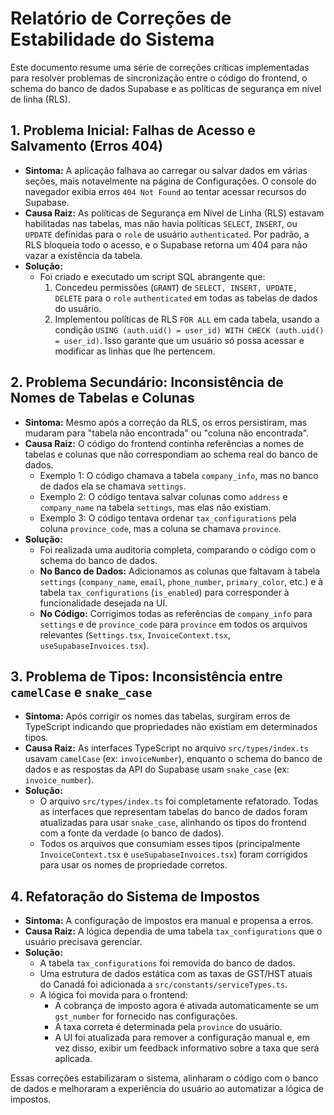 # Relatório de Correções de Estabilidade do Sistema

Este documento resume uma série de correções críticas implementadas para resolver problemas de sincronização entre o código do frontend, o schema do banco de dados Supabase e as políticas de segurança em nível de linha (RLS).

## 1. Problema Inicial: Falhas de Acesso e Salvamento (Erros 404)

- **Sintoma:** A aplicação falhava ao carregar ou salvar dados em várias seções, mais notavelmente na página de Configurações. O console do navegador exibia erros `404 Not Found` ao tentar acessar recursos do Supabase.
- **Causa Raiz:** As políticas de Segurança em Nível de Linha (RLS) estavam habilitadas nas tabelas, mas não havia políticas `SELECT`, `INSERT`, ou `UPDATE` definidas para o `role` de usuário `authenticated`. Por padrão, a RLS bloqueia todo o acesso, e o Supabase retorna um 404 para não vazar a existência da tabela.
- **Solução:**
  - Foi criado e executado um script SQL abrangente que:
    1.  Concedeu permissões (`GRANT`) de `SELECT, INSERT, UPDATE, DELETE` para o `role` `authenticated` em todas as tabelas de dados do usuário.
    2.  Implementou políticas de RLS `FOR ALL` em cada tabela, usando a condição `USING (auth.uid() = user_id) WITH CHECK (auth.uid() = user_id)`. Isso garante que um usuário só possa acessar e modificar as linhas que lhe pertencem.

## 2. Problema Secundário: Inconsistência de Nomes de Tabelas e Colunas

- **Sintoma:** Mesmo após a correção da RLS, os erros persistiram, mas mudaram para "tabela não encontrada" ou "coluna não encontrada".
- **Causa Raiz:** O código do frontend continha referências a nomes de tabelas e colunas que não correspondiam ao schema real do banco de dados.
  - Exemplo 1: O código chamava a tabela `company_info`, mas no banco de dados ela se chamava `settings`.
  - Exemplo 2: O código tentava salvar colunas como `address` e `company_name` na tabela `settings`, mas elas não existiam.
  - Exemplo 3: O código tentava ordenar `tax_configurations` pela coluna `province_code`, mas a coluna se chamava `province`.
- **Solução:**
  - Foi realizada uma auditoria completa, comparando o código com o schema do banco de dados.
  - **No Banco de Dados:** Adicionamos as colunas que faltavam à tabela `settings` (`company_name`, `email`, `phone_number`, `primary_color`, etc.) e à tabela `tax_configurations` (`is_enabled`) para corresponder à funcionalidade desejada na UI.
  - **No Código:** Corrigimos todas as referências de `company_info` para `settings` e de `province_code` para `province` em todos os arquivos relevantes (`Settings.tsx`, `InvoiceContext.tsx`, `useSupabaseInvoices.tsx`).

## 3. Problema de Tipos: Inconsistência entre `camelCase` e `snake_case`

- **Sintoma:** Após corrigir os nomes das tabelas, surgiram erros de TypeScript indicando que propriedades não existiam em determinados tipos.
- **Causa Raiz:** As interfaces TypeScript no arquivo `src/types/index.ts` usavam `camelCase` (ex: `invoiceNumber`), enquanto o schema do banco de dados e as respostas da API do Supabase usam `snake_case` (ex: `invoice_number`).
- **Solução:**
  - O arquivo `src/types/index.ts` foi completamente refatorado. Todas as interfaces que representam tabelas do banco de dados foram atualizadas para usar `snake_case`, alinhando os tipos do frontend com a fonte da verdade (o banco de dados).
  - Todos os arquivos que consumiam esses tipos (principalmente `InvoiceContext.tsx` e `useSupabaseInvoices.tsx`) foram corrigidos para usar os nomes de propriedade corretos.

## 4. Refatoração do Sistema de Impostos

- **Sintoma:** A configuração de impostos era manual e propensa a erros.
- **Causa Raiz:** A lógica dependia de uma tabela `tax_configurations` que o usuário precisava gerenciar.
- **Solução:**
  - A tabela `tax_configurations` foi removida do banco de dados.
  - Uma estrutura de dados estática com as taxas de GST/HST atuais do Canadá foi adicionada a `src/constants/serviceTypes.ts`.
  - A lógica foi movida para o frontend:
    - A cobrança de imposto agora é ativada automaticamente se um `gst_number` for fornecido nas configurações.
    - A taxa correta é determinada pela `province` do usuário.
    - A UI foi atualizada para remover a configuração manual e, em vez disso, exibir um feedback informativo sobre a taxa que será aplicada.

Essas correções estabilizaram o sistema, alinharam o código com o banco de dados e melhoraram a experiência do usuário ao automatizar a lógica de impostos.
